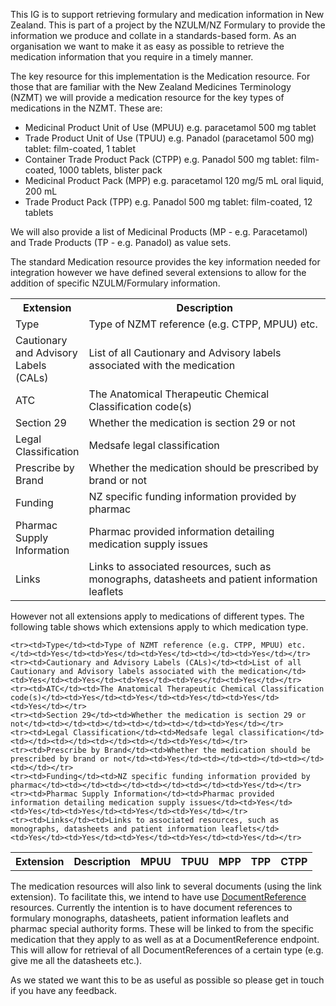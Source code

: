 This IG is to support retrieving formulary and medication information in New Zealand.  This is part of a project by the NZULM/NZ Formulary to provide the information we produce and collate in a standards-based form.  As an organisation we want to make it as easy as possible to retrieve the medication information that you require in a timely manner.

The key resource for this implementation is the Medication resource.  For those that are familiar with the New Zealand Medicines Terminology (NZMT) we will provide a medication resource for the key types of medications in the NZMT.  These are:

* Medicinal Product Unit of Use (MPUU) e.g. paracetamol 500 mg tablet
* Trade Product Unit of Use (TPUU) e.g. Panadol (paracetamol 500 mg) tablet: film-coated, 1 tablet
* Container Trade Product Pack (CTPP) e.g. Panadol 500 mg tablet: film-coated, 1000 tablets, blister pack
* Medicinal Product Pack (MPP) e.g. paracetamol 120 mg/5 mL oral liquid, 200 mL
* Trade Product Pack (TPP) e.g. Panadol 500 mg tablet: film-coated, 12 tablets

We will also provide a list of Medicinal Products (MP - e.g. Paracetamol) and Trade Products (TP - e.g. Panadol) as value sets.

The standard Medication resource provides the key information needed for integration however we have defined several extensions to allow for the addition of specific NZULM/Formulary information.  



 <table class="table table-bordered">
    <tr><th>Extension</th><th>Description</th></tr>
    <tr><td width="15%">Type</td><td>Type of NZMT reference (e.g. CTPP, MPUU) etc.</td></tr>
    <tr><td>Cautionary and Advisory Labels (CALs)</td><td>List of all Cautionary and Advisory labels associated with the medication</td></tr>    
    <tr><td>ATC</td><td>The Anatomical Therapeutic Chemical Classification code(s)</td></tr>    
    <tr><td>Section 29</td><td>Whether the medication is section 29 or not</td></tr>    
    <tr><td>Legal Classification</td><td>Medsafe legal classification</td></tr>    
    <tr><td>Prescribe by Brand</td><td>Whether the medication should be prescribed by brand or not</td></tr>    
    <tr><td>Funding</td><td>NZ specific funding information provided by pharmac</td></tr>    
    <tr><td>Pharmac Supply Information</td><td>Pharmac provided information detailing medication supply issues</td></tr>    
    <tr><td>Links</td><td>Links to associated resources, such as monographs, datasheets and patient information leaflets</td></tr>    

</table> 

However not all extensions apply to medications of different types.  The following table shows which extensions apply to which medication type.


<table class="table table-bordered">
    <tr><th>Extension</th><th>Description</th><th>MPUU</th><th>TPUU</th><th>MPP</th><th>TPP</th><th>CTPP</th></tr>

    <tr><td>Type</td><td>Type of NZMT reference (e.g. CTPP, MPUU) etc.</td><td>Yes</td><td>Yes</td><td>Yes</td><td></td><td>Yes</td></tr>
    <tr><td>Cautionary and Advisory Labels (CALs)</td><td>List of all Cautionary and Advisory labels associated with the medication</td><td>Yes</td><td>Yes</td><td>Yes</td><td>Yes</td><td>Yes</td></tr>
    <tr><td>ATC</td><td>The Anatomical Therapeutic Chemical Classification code(s)</td><td>Yes</td><td>Yes</td><td>Yes</td><td>Yes</td><td>Yes</td></tr>
    <tr><td>Section 29</td><td>Whether the medication is section 29 or not</td><td></td><td></td><td></td><td></td><td>Yes</td></tr>
    <tr><td>Legal Classification</td><td>Medsafe legal classification</td><td></td><td></td><td></td><td></td><td>Yes</td></tr>
    <tr><td>Prescribe by Brand</td><td>Whether the medication should be prescribed by brand or not</td><td>Yes</td><td></td><td></td><td></td><td></td></tr>
    <tr><td>Funding</td><td>NZ specific funding information provided by pharmac</td><td></td><td></td><td></td><td></td><td>Yes</td></tr>
    <tr><td>Pharmac Supply Information</td><td>Pharmac provided information detailing medication supply issues</td><td>Yes</td><td>Yes</td><td>Yes</td><td>Yes</td><td>Yes</td></tr> 
    <tr><td>Links</td><td>Links to associated resources, such as monographs, datasheets and patient information leaflets</td><td>Yes</td><td>Yes</td><td>Yes</td><td>Yes</td><td>Yes</td></tr> 
</table>

<!--
<table class="table table-bordered">
    <tr><th></th><th>MPUU</th><th>TPUU</th><th>MPP</th><th>TPP</th><th>CTPP</th></tr>

    <tr><td width="40%">Cautionary and Advisory Labels (CALs)</td><td>Yes</td><td>Yes</td><td>Yes</td><td>Yes</td><td>Yes</td></tr>
    <tr><td>ATC</td><td>Yes</td><td>Yes</td><td>Yes</td><td>Yes</td><td>Yes</td></tr>
    <tr><td>Section 29</td><td></td><td></td><td></td><td></td><td>Yes</td></tr>
    <tr><td>Legal Classification</td><td></td><td></td><td></td><td></td><td>Yes</td></tr>
    <tr><td>Prescribe by Brand</td><td>Yes</td><td></td><td></td><td></td><td></td></tr>
    <tr><td>Funding</td><td></td><td></td><td></td><td></td><td>Yes</td></tr>
    <tr><td>Pharmac Supply Information</td><td>Yes</td><td>Yes</td><td>Yes</td><td>Yes</td><td>Yes</td></tr> 
</table>
-->


The medication resources will also link to several documents (using the link extension).  To facilitate this, we intend to have use [DocumentReference](http://hl7.org/fhir/documentreference.html) resources.  Currently the intention is to have document references to formulary monographs, datasheets, patient information leaflets and pharmac special authority forms.  These will be linked to from the specific medication that they apply to as well as at a DocumentReference endpoint.  This will allow for retrieval of all DocumentReferences of a certain type (e.g. give me all the datasheets etc.).

As we stated we want this to be as useful as possible so please get in touch if you have any feedback.

